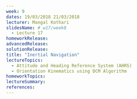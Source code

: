 ```yaml
---
week: 9
dates: 19/03/2018 21/03/2018
lecturer: Mangal Kothari
slidesName: # w17/week8
  - Lecture 17
homeworkRelease:
advancedRelease:
solutionRelease:
title: "Inertial Navigation"
lectureTopics:
  - Attitude and Heading Reference System (AHRS)
  - Orientation Kinematics using DCM Algorithm  
homeworkTopics:
lectureSummary:
references:
---
```

